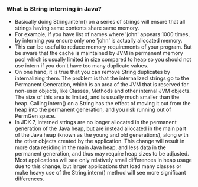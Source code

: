 ### What is String interning in Java?
- Basically doing String.intern() on a series of strings will ensure that all strings having same contents share same memory. 
- For example, if you have list of names where 'john' appears 1000 times, by interning you ensure only one 'john' is actually allocated memory.
- This can be useful to reduce memory requirements of your program. But be aware that the cache is maintained by JVM in permanent memory pool which is usually limited in size compared to heap so you should not use intern if you don't have too many duplicate values.
- On one hand, it is true that you can remove String duplicates by internalizing them. The problem is that the internalized strings go to the Permanent Generation, which is an area of the JVM that is reserved for non-user objects, like Classes, Methods and other internal JVM objects. The size of this area is limited, and is usually much smaller than the heap. Calling intern() on a String has the effect of moving it out from the heap into the permanent generation, and you risk running out of PermGen space.
- In JDK 7, interned strings are no longer allocated in the permanent generation of the Java heap, but are instead allocated in the main part of the Java heap (known as the young and old generations), along with the other objects created by the application. This change will result in more data residing in the main Java heap, and less data in the permanent generation, and thus may require heap sizes to be adjusted. Most applications will see only relatively small differences in heap usage due to this change, but larger applications that load many classes or make heavy use of the String.intern() method will see more significant differences.

